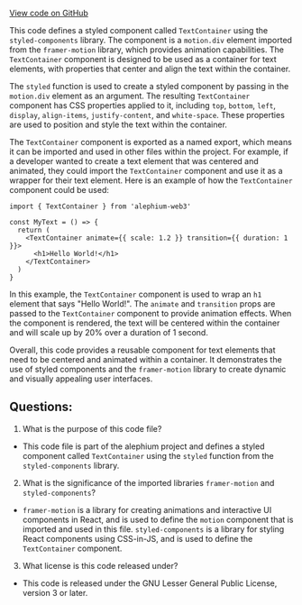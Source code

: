 [View code on GitHub](https://github.com/alephium/alephium-web3/packages/web3-react/src/components/ConnectButton/styles.ts)

This code defines a styled component called `TextContainer` using the `styled-components` library. The component is a `motion.div` element imported from the `framer-motion` library, which provides animation capabilities. The `TextContainer` component is designed to be used as a container for text elements, with properties that center and align the text within the container.

The `styled` function is used to create a styled component by passing in the `motion.div` element as an argument. The resulting `TextContainer` component has CSS properties applied to it, including `top`, `bottom`, `left`, `display`, `align-items`, `justify-content`, and `white-space`. These properties are used to position and style the text within the container.

The `TextContainer` component is exported as a named export, which means it can be imported and used in other files within the project. For example, if a developer wanted to create a text element that was centered and animated, they could import the `TextContainer` component and use it as a wrapper for their text element. Here is an example of how the `TextContainer` component could be used:

```
import { TextContainer } from 'alephium-web3'

const MyText = () => {
  return (
    <TextContainer animate={{ scale: 1.2 }} transition={{ duration: 1 }}>
      <h1>Hello World!</h1>
    </TextContainer>
  )
}
```

In this example, the `TextContainer` component is used to wrap an `h1` element that says "Hello World!". The `animate` and `transition` props are passed to the `TextContainer` component to provide animation effects. When the component is rendered, the text will be centered within the container and will scale up by 20% over a duration of 1 second.

Overall, this code provides a reusable component for text elements that need to be centered and animated within a container. It demonstrates the use of styled components and the `framer-motion` library to create dynamic and visually appealing user interfaces.
## Questions: 
 1. What is the purpose of this code file?
- This code file is part of the alephium project and defines a styled component called `TextContainer` using the `styled` function from the `styled-components` library.

2. What is the significance of the imported libraries `framer-motion` and `styled-components`?
- `framer-motion` is a library for creating animations and interactive UI components in React, and is used to define the `motion` component that is imported and used in this file. `styled-components` is a library for styling React components using CSS-in-JS, and is used to define the `TextContainer` component.

3. What license is this code released under?
- This code is released under the GNU Lesser General Public License, version 3 or later.